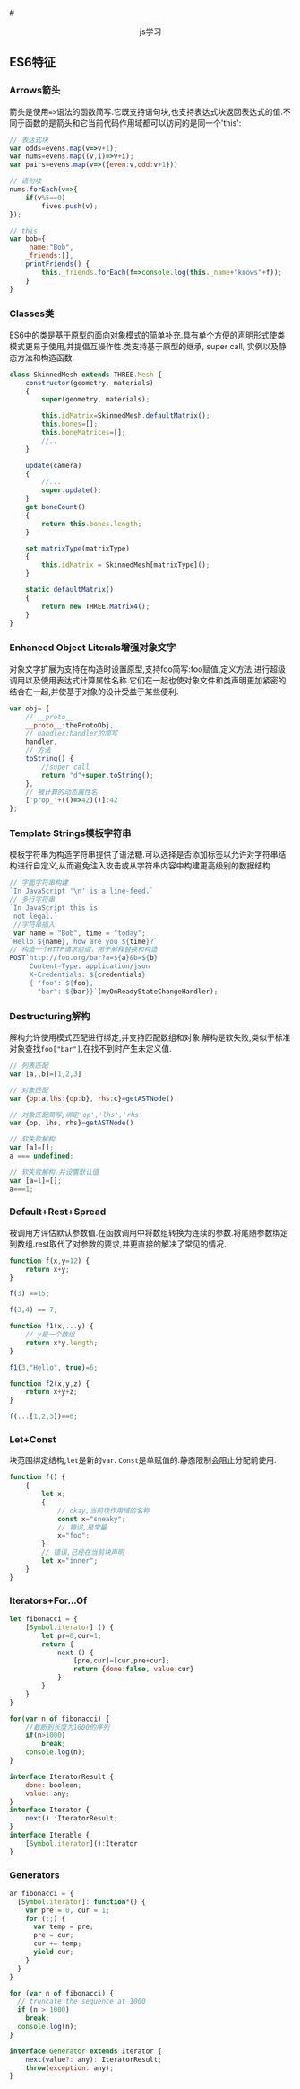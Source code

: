 #<center>js学习</center>

## ES6特征

### Arrows箭头
箭头是使用`=>`语法的函数简写.它既支持语句块,也支持表达式块返回表达式的值.不同于函数的是箭头和它当前代码作用域都可以访问的是同一个'this':

```js
// 表达式块
var odds=evens.map(v=>v+1);
var nums=evens.map((v,i)=>v+i);
var pairs=evens.map(v=>({even:v,odd:v+1}))

// 语句块
nums.forEach(v=>{
    if(v%5==0)
        fives.push(v);
});

// this
var bob={
    _name:"Bob",
    _friends:[],
    printFriends() {
        this._friends.forEach(f=>console.log(this._name+"knows"+f));
    }
}
```
### Classes类

ES6中的类是基于原型的面向对象模式的简单补充.具有单个方便的声明形式使类模式更易于使用,并提倡互操作性.类支持基于原型的继承, super call, 实例以及静态方法和构造函数.
```js
class SkinnedMesh extends THREE.Mesh {
    constructor(geometry, materials)
    {
        super(geometry, materials);

        this.idMatrix=SkinnedMesh.defaultMatrix();
        this.bones=[];
        this.boneMatrices=[];
        //..
    }

    update(camera)
    {
        //...
        super.update();
    }
    get boneCount()
    {
        return this.bones.length;
    }

    set matrixType(matrixType)
    {
        this.idMatrix = SkinnedMesh[matrixType]();
    }

    static defaultMatrix()
    {
        return new THREE.Matrix4();
    }
}
```

### Enhanced Object Literals增强对象文字
对象文字扩展为支持在构造时设置原型,支持foo简写:foo赋值,定义方法,进行超级调用以及使用表达式计算属性名称.它们在一起也使对象文件和类声明更加紧密的结合在一起,并使基于对象的设计受益于某些便利.
```js
var obj= {
    // __proto__
    __proto__:theProtoObj,
    // handler:handler的简写
    handler,
    // 方法
    toString() {
        //super call
        return "d"+super.toString();
    },
    // 被计算的动态属性名
    ['prop_'+(()=>42)()]:42
};
```
### Template Strings模板字符串
模板字符串为构造字符串提供了语法糖.可以选择是否添加标签以允许对字符串结构进行自定义,从而避免注入攻击或从字符串内容中构建更高级别的数据结构.
```js
// 字面字符串构建
`In JavaScript '\n' is a line-feed.`
// 多行字符串
`In JavaScript this is
 not legal.`
 //字符串插入
 var name = "Bob", time = "today";
`Hello ${name}, how are you ${time}?`
// 构造一个HTTP请求前缀，用于解释替换和构造 
POST`http://foo.org/bar?a=${a}&b=${b}
     Content-Type: application/json
     X-Credentials: ${credentials}
     { "foo": ${foo},
       "bar": ${bar}}`(myOnReadyStateChangeHandler);
```
### Destructuring解构
解构允许使用模式匹配进行绑定,并支持匹配数组和对象.解构是软失败,类似于标准对象查找`foo["bar"]`,在找不到时产生未定义值.
```js
// 列表匹配
var [a,,b]=[1,2,3]

// 对象匹配
var {op:a,lhs:{op:b}, rhs:c}=getASTNode()

// 对象匹配简写,绑定'op','lhs','rhs'
var {op, lhs, rhs}=getASTNode()

// 软失败解构
var [a]=[];
a === undefined;

// 软失败解构,并设置默认值
var [a=1]=[];
a===1;
```
### Default+Rest+Spread
被调用方评估默认参数值.在函数调用中将数组转换为连续的参数.将尾随参数绑定到数组.rest取代了对参数的要求,并更直接的解决了常见的情况.
```js
function f(x,y=12) {
    return x+y;
}

f(3) ==15;

f(3,4) == 7;

function f1(x,...y) {
    // y是一个数组
    return x*y.length;
}

f1(3,"Hello", true)=6;

function f2(x,y,z) {
    return x+y+z;
}

f(...[1,2,3])==6;
```
### Let+Const

块范围绑定结构,`let`是新的`var`. `Const`是单赋值的.静态限制会阻止分配前使用.

```js
function f() {
    {
        let x;
        {
            // okay,当前块作用域的名称
            const x="sneaky";
            // 错误,是常量
            x="foo";
        }
        // 错误,已经在当前块声明
        let x="inner";
    }
}
```
### Iterators+For...Of
```js
let fibonacci = {
    [Symbol.iterator] () {
        let pr=0,cur=1;
        return {
            next () {
                [pre,cur]=[cur,pre+cur];
                return {done:false, value:cur}
            }
        }
    }
}

for(var n of fibonacci) {
    //截断到长度为1000的序列
    if(n>1000)
        break;
    console.log(n);
}

interface IteratorResult {
    done: boolean;
    value: any;
}
interface Iterator {
    next() :IteratorResult;
}
interface Iterable {
    [Symbol.iterator]():Iterator
}
```


### Generators

```js
ar fibonacci = {
  [Symbol.iterator]: function*() {
    var pre = 0, cur = 1;
    for (;;) {
      var temp = pre;
      pre = cur;
      cur += temp;
      yield cur;
    }
  }
}

for (var n of fibonacci) {
  // truncate the sequence at 1000
  if (n > 1000)
    break;
  console.log(n);
}

interface Generator extends Iterator {
    next(value?: any): IteratorResult;
    throw(exception: any);
}
```